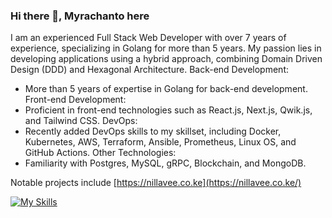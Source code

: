 ### Hi there 👋, Myrachanto here

I am an experienced Full Stack Web Developer with over 7 years of experience, specializing in Golang for more than 5 years. My passion lies in developing applications using a hybrid approach, combining Domain Driven Design (DDD) and Hexagonal Architecture.
Back-end Development:
- More than 5 years of expertise in Golang for back-end development.
Front-end Development:
- Proficient in front-end technologies such as React.js, Next.js, Qwik.js, and Tailwind CSS.
DevOps:
- Recently added DevOps skills to my skillset, including Docker, Kubernetes, AWS, Terraform, Ansible, Prometheus, Linux OS, and GitHub Actions.
Other Technologies:
- Familiarity with Postgres, MySQL, gRPC, Blockchain, and MongoDB.

Notable projects include [https://nillavee.co.ke](https://nillavee.co.ke/)

[![My Skills](https://skills.thijs.gg/icons?i=go,qwikjs,nodejs,react,solidjs,postgres,mysql,mongodb,docker,kubernetes,AWS,terrafor,&theme=light)](https://skills.thijs.gg)
<!--
**myrachanto/myrachanto** is a ✨ _special_ ✨ repository because its `README.md` (this file) appears on your GitHub profile.

Here are some ideas to get you started:

- 🔭 I’m currently working on ...
- 🌱 I’m currently learning ...
- 👯 I’m looking to collaborate on ...
- 🤔 I’m looking for help with ...
- 💬 Ask me about ...
- 📫 How to reach me: ...
- 😄 Pronouns: ...
- ⚡ Fun fact: ...
-->
